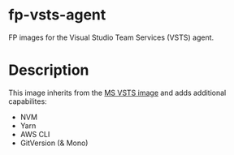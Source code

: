 # fp-vsts-agent
FP images for the Visual Studio Team Services (VSTS) agent.

# Description
This image inherits from the [MS VSTS image](https://github.com/Microsoft/vsts-agent-docker) and adds additional capabilites:
- NVM
- Yarn
- AWS CLI
- GitVersion (& Mono)
